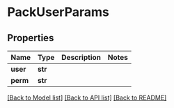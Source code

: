 # PackUserParams


## Properties
Name | Type | Description | Notes
------------ | ------------- | ------------- | -------------
**user** | **str** |  | 
**perm** | **str** |  | 

[[Back to Model list]](../README.md#documentation-for-models) [[Back to API list]](../README.md#documentation-for-api-endpoints) [[Back to README]](../README.md)


